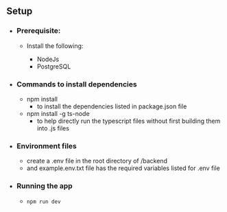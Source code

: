 ## Setup

- ### Prerequisite:

  - Install the following:

    - NodeJs
    - PostgreSQL

- ### Commands to install dependencies

  - npm install
    - to install the dependencies listed in package.json file
  - npm install -g ts-node
    - to help directly run the typescript files without first building them into .js files

- ### Environment files

  - create a .env file in the root directory of /backend
  - and example.env.txt file has the required variables listed for .env file

- ### Running the app
  - ```
    npm run dev
    ```
